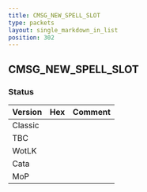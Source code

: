 ```yaml
---
title: CMSG_NEW_SPELL_SLOT
type: packets
layout: single_markdown_in_list
position: 302
---
```


## CMSG_NEW_SPELL_SLOT

### Status

Version    | Hex        | Comment
---------- | ---------- | ---------- 
Classic    |            |
TBC        |            |
WotLK      |            |
Cata       |            |
MoP        |            |